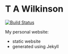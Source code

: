 # T A Wilkinson

[![Build Status](https://github.com/tawilkinson/tawilkinson/actions/workflows/ci.yml/badge.svg)](https://github.com/tawilkinson/tawilkinson/actions/workflows/ci.yml)

My personal website:
- static website
- generated using Jekyll
